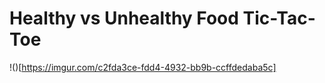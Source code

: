 # Healthy vs Unhealthy Food Tic-Tac-Toe

!()[https://imgur.com/c2fda3ce-fdd4-4932-bb9b-ccffdedaba5c]
